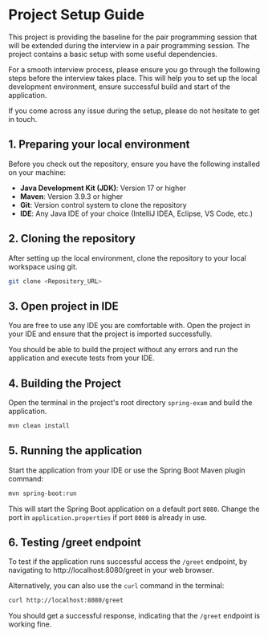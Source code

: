 # Project Setup Guide

This project is providing the baseline for the pair programming session that will be extended during
the interview in a pair programming session. The project contains a basic setup with some useful dependencies.

For a smooth interview process, please ensure you go through the following steps before the interview takes place.
This will help you to set up the local development environment, ensure successful build and start of the application.

If you come across any issue during the setup, please do not hesitate to get in touch.
 
## 1. Preparing your local environment

Before you check out the repository, ensure you have the following installed on your machine:

- **Java Development Kit (JDK)**: Version 17 or higher
- **Maven**: Version 3.9.3 or higher
- **Git**: Version control system to clone the repository
- **IDE**: Any Java IDE of your choice (IntelliJ IDEA, Eclipse, VS Code, etc.)

## 2. Cloning the repository

After setting up the local environment, clone the repository to your local workspace using git.

```bash
git clone <Repository_URL>
```

## 3. Open project in IDE

You are free to use any IDE you are comfortable with. 
Open the project in your IDE and ensure that the project is imported successfully.

You should be able to build the project without any errors and run the application and execute tests from your IDE.

## 4. Building the Project

Open the terminal in the project's root directory `spring-exam` and build the application.

```bash
mvn clean install
```

## 5. Running the application

Start the application from your IDE or use the Spring Boot Maven plugin command:

```bash
mvn spring-boot:run
```
This will start the Spring Boot application on a default port `8080`.
Change the port in `application.properties` if port `8080` is already in use.

## 6. Testing /greet endpoint

To test if the application runs successful access the `/greet` endpoint,
by navigating to http://localhost:8080/greet in your web browser. 

Alternatively, you can also use the `curl` command in the terminal:

```bash
curl http://localhost:8080/greet
```
You should get a successful response, indicating that the `/greet` endpoint is working fine.



